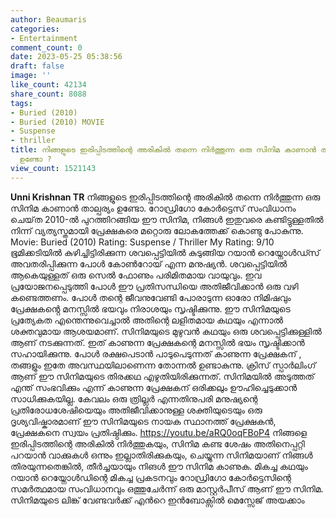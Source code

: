 ```yaml
---
author: Beaumaris
categories:
- Entertainment
comment_count: 0
date: 2023-05-25 05:38:56
draft: false
image: ''
like_count: 42134
share_count: 8088
tags:
- Buried (2010)
- Buried (2010) MOVIE
- Suspense
- thriller
title: നിങ്ങളുടെ ഇരിപ്പിടത്തിന്റെ അരികിൽ തന്നെ നിർത്തുന്ന ഒരു സിനിമ കാണാൻ താല്പര്യം
  ഉണ്ടോ ?
view_count: 1521143
---
```


**Unni Krishnan TR** നിങ്ങളുടെ ഇരിപ്പിടത്തിന്റെ അരികിൽ തന്നെ നിർത്തുന്ന ഒരു സിനിമ കാണാൻ താല്പര്യം ഉണ്ടോ. റോഡ്രിഗോ കോർട്ടെസ് സംവിധാനം ചെയ്‌ത 2010-ൽ പുറത്തിറങ്ങിയ ഈ സിനിമ, നിങ്ങൾ ഇതുവരെ കണ്ടിട്ടുള്ളതിൽ നിന്ന് വ്യത്യസ്തമായി പ്രേക്ഷകരെ മറ്റൊരു ലോകത്തേക്ക് കൊണ്ടു പോകുന്നു. Movie: Buried (2010) Rating: Suspense / Thriller My Rating: 9/10 [](https://cdn.boolokam.com/articles/2023/05/FQQQ.jpg)ഭൂമിക്കടിയിൽ കുഴിച്ചിട്ടിരിക്കുന്ന ശവപ്പെട്ടിയിൽ കുടുങ്ങിയ റയാൻ റെയ്നോൾഡ്സ് അവതരിപ്പിക്കുന്ന പോൾ കോൺറോയ് എന്ന മനുഷ്യൻ. ശവപ്പെട്ടിയിൽ ആകെയുള്ളത് ഒരു സെൽ ഫോണും പരിമിതമായ വായുവും. ഇവ പ്രയോജനപ്പെടുത്തി പോൾ ഈ പ്രതിസന്ധിയെ അതിജീവിക്കാൻ ഒരു വഴി കണ്ടെത്തണം. പോൾ തന്റെ ജീവനുവേണ്ടി പോരാടുന്ന ഓരോ നിമിഷവും പ്രേക്ഷകൻ്റെ മനസ്സിൽ ഭയവും നിരാശയും സൃഷ്ടിക്കുന്നു. ഈ സിനിമയുടെ പ്രത്യേകത എന്തെന്നുവെച്ചാൽ അതിന്റെ ലളിതമായ കഥയും എന്നാൽ ശക്തവുമായ ആശയമാണ്. സിനിമയുടെ മുഴുവൻ കഥയും ഒരു ശവപ്പെട്ടിക്കുള്ളിൽ ആണ് നടക്കുന്നത്. ഇത് കാണുന്ന പ്രേക്ഷകന്റെ മനസ്സിൽ ഭയം സൃഷ്ടിക്കാൻ സഹായിക്കുന്നു. പോൾ രക്ഷപെടാൻ പാടുപെടുന്നത് കാണുന്ന പ്രേക്ഷകന് , തങ്ങളും ഇതേ അവസ്ഥയിലാണെന്ന തോന്നൽ ഉണ്ടാകുന്നു. ക്രിസ് സ്പാർലിംഗ് ആണ് ഈ സിനിമയുടെ തിരക്കഥ എഴുതിയിരിക്കുന്നത്. സിനിമയിൽ അടുത്തത് എന്ത് സംഭവിക്കും എന്ന് കാണുന്ന പ്രേക്ഷകന് ഒരിക്കലും ഊഹിച്ചെടുക്കാൻ സാധിക്കുകയില്ല. കേവലം ഒരു ത്രില്ലർ എന്നതിനുപരി മനുഷ്യന്റെ പ്രതിരോധശേഷിയെയും അതിജീവിക്കാനുള്ള ശക്തിയുടെയും ഒരു ദൃശ്യവിഷ്കാരമാണ് ഈ സിനിമയുടെ നായക സ്ഥാനത്ത് പ്രേക്ഷകൻ, പ്രേക്ഷകനെ സ്വയം പ്രതിഷ്ഠിക്കും. https://youtu.be/aRQ0oqFBoP4 നിങ്ങളെ ഇരിപ്പിടത്തിന്റെ അരികിൽ നിർത്തുകയും, സിനിമ കണ്ട ശേഷം അതിനെപ്പറ്റി പറയാൻ വാക്കുകൾ ഒന്നും ഇല്ലാതിരിക്കുകയും, ചെയ്യുന്ന സിനിമയാണ് നിങ്ങൾ തിരയുന്നതെങ്കിൽ, തീർച്ചയായും നിങൾ ഈ സിനിമ കാണുക. മികച്ച കഥയും റയാൻ റെയ്നോൾഡിന്റെ മികച്ച പ്രകടനവും റോഡ്രിഗോ കോർട്ടെസിന്റെ സമർത്ഥമായ സംവിധാനവും ഒത്തുചേർന്ന് ഒരു മാസ്റ്റർപീസ് ആണ് ഈ സിനിമ. സിനിമയുടെ ലിങ്ക് വേണ്ടവർക്ക് എൻറെ ഇൻബോക്സിൽ മെസ്സേജ് അയക്കാം